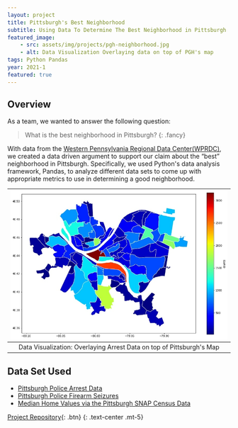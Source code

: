 ```yaml
---
layout: project
title: Pittsburgh's Best Neighborhood
subtitle: Using Data To Determine The Best Neighborhood in Pittsburgh
featured_image:
    - src: assets/img/projects/pgh-neighborhood.jpg
    - alt: Data Visualization Overlaying data on top of PGH's map
tags: Python Pandas
year: 2021-1
featured: true
---
```


## Overview
As a team, we wanted to answer the following question:
> What is the best neighborhood in Pittsburgh?
{: .fancy}

With data from the [Western Pennsylvania Regional Data Center(WPRDC)](http://www.wprdc.org/), we created a data driven argument to support our claim about the “best” neighborhood in Pittsburgh. Specifically, we used Python's data analysis framework, Pandas, to analyze different data sets to come up with appropriate metrics to use in determining a good neighborhood.

| [![Data Visualization Overlaying data on top of PGH's map](../assets/img/projects/pgh-neighborhood.jpg)](../assets/img/projects/pgh-neighborhood.jpg) |
| :---------------------------------------------------------------------------------------------------------------------------------------------------: |
|                                         Data Visualization: Overlaying Arrest Data on top of Pittsburgh's Map                                         |


## Data Set Used
- [Pittsburgh Police Arrest Data](https://data.wprdc.org/dataset/arrest-data)
- [Pittsburgh Police Firearm Seizures](https://data.wprdc.org/dataset/pbp-fire-arm-seizures)
- [Median Home Values via the Pittsburgh SNAP Census Data](https://data.wprdc.org/dataset/pgh/resource/9890875b-c1d1-4e64-8fc9-a4a8dc433745)

[Project Repository](https://github.com/shinwookim/CMPINF0010-Final-Project/){: .btn}
{: .text-center .mt-5}

